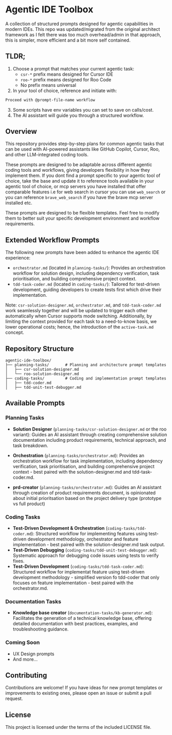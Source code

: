# Agentic IDE Toolbox

A collection of structured prompts designed for agentic capabilities in modern IDEs. This repo was updated/migrated from the original architect framework as I felt there was too much overhead/admin in that approach, this is simpler, more efficient and a bit more self contained.

## TLDR;

1. Choose a prompt that matches your current agentic task:
   - `csr-*` prefix means designed for Cursor IDE
   - `roo-*` prefix means designed for Roo Code
   - No prefix means universal
2. In your tool of choice, reference and initiate with:

```markdown
Proceed with @prompt-file-name workflow
```

3. Some scripts have env variables you can set to save on calls/cost.
4. The AI assistant will guide you through a structured workflow.

## Overview

This repository provides step-by-step plans for common agentic tasks that can be used with AI-powered assistants like GitHub Copilot, Cursor, Roo, and other LLM-integrated coding tools.

These prompts are designed to be adaptable across different agentic coding tools and workflows, giving developers flexibility in how they implement them. If you dont find a prompt specific to your agentic tool of choice, take the base and update it to reference tools available in your agentic tool of choice, or mcp servers you have installed that offer comparable features i.e for web search in cursor you can use `web_search` or you can reference `brave_web_search` if you have the brave mcp server installed etc.

These prompts are designed to be flexible templates. Feel free to modify them to better suit your specific development environment and workflow requirements.

## Extended Workflow Prompts

The following new prompts have been added to enhance the agentic IDE experience:

- `orchestrator.md` (located in `planning-tasks/`): Provides an orchestration workflow for solution design, including dependency verification, task prioritisation, and building comprehensive project context.
- `tdd-task-coder.md` (located in `coding-tasks/`): Tailored for test-driven development, guiding developers to create tests first which drive their implementation.

Note: `csr-solution-designer.md`, `orchestrator.md`, and `tdd-task-coder.md` work seamlessly together and will be updated to trigger each other automatically when Cursor supports mode switching. Additionally, by limiting the context provided for each task to a need-to-know basis, we lower operational costs; hence, the introduction of the `active-task.md` concept.

## Repository Structure

```
agentic-ide-toolbox/
├── planning-tasks/       # Planning and architecture prompt templates
│   ├── csr-solution-designer.md
│   └── roo-solution-designer.md
├── coding-tasks/         # Coding and implementation prompt templates
│   ├── tdd-coder.md
│   ├── tdd-unit-test-debugger.md
```

## Available Prompts

### Planning Tasks

- **Solution Designer** (`planning-tasks/csr-solution-designer.md` or the roo variant): Guides an AI assistant through creating comprehensive solution documentation including product requirements, technical approach, and task breakdown.

- **Orchestration** (`planning-tasks/orchestrator.md`): Provides an orchestration workflow for task implementation, including dependency verification, task prioritisation, and building comprehensive project context - best paired with the solution-designer.md and tdd-task-coder.md.

- **prd-creator** (`planning-tasks/orchestrator.md`): Guides an AI assistant through creation of product requirements document, is opinionated about initial prioritsation based on the project delivery type (prototype vs full product)

### Coding Tasks

- **Test-Driven Development & Orchestration** (`coding-tasks/tdd-coder.md`): Structured workflow for implementing features using test-driven development methodology, orchestrator and feature implementation - best paired with the solution-designer.md task output.
- **Test-Driven Debugging** (`coding-tasks/tdd-unit-test-debugger.md`): Systematic approach for debugging code issues using tests to verify fixes.
- **Test-Driven Development** (`coding-tasks/tdd-task-coder.md`): Structured workflow for implementat feature using test-driven development methodology - simplified version fo tdd-coder that only focuses on feature implementation - best paired with the orchestrator.md.

### Documentation Tasks

- **Knowledge base creator** (`documentation-tasks/kb-generator.md`): Facilitates the generation of a technical knowledge base, offering detailed documentation with best practices, examples, and troubleshooting guidance.

### Coming Soon

- UX Design prompts
- And more...

## Contributing

Contributions are welcome! If you have ideas for new prompt templates or improvements to existing ones, please open an issue or submit a pull request.

## License

This project is licensed under the terms of the included LICENSE file.
